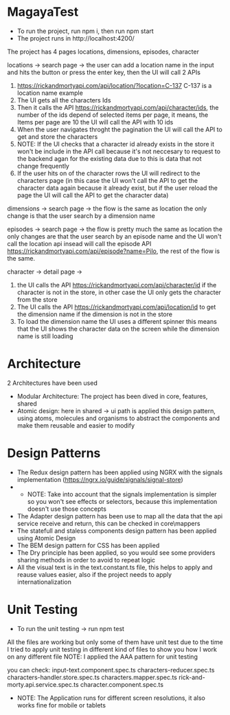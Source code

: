 # MagayaTest
* To run the project, run npm i, then run npm start
* The project runs in http://localhost:4200/

The project has 4 pages
locations, dimensions, episodes, character

locations -> search page -> the user can add a location name in the input and hits the button or press the enter key, then the UI will call 2 APIs
1. https://rickandmortyapi.com/api/location/?location=C-137 C-137 is a location name example
2. The UI gets all the characters Ids
3. Then it calls the API https://rickandmortyapi.com/api/character/ids, the number of the ids depend of selected items per page, it means, the Items per page are 10 the UI will call the API with 10 ids
4. When the user navigates throght the pagination the UI will call the API to get and store the characters
5. NOTE: If the UI checks that a character id already exists in the store it won't be include in the API call because it's not neccesary to request to the backend agan for the existing data due to this is data that not change frequently
6. If the user hits on of the character rows the UI will redirect to the characters page (in this case the UI won't call the API to get the character data again because it already exist, but if the user reload the page the UI will call the API to get the character data)

dimensions -> search page -> the flow is the same as location the only change is that the user search by a dimension name

episodes -> search page -> the flow is pretty much the same as location the only changes are that the user search by an episode name and the UI won't call the location api insead will call the episode API https://rickandmortyapi.com/api/episode?name=Pilo, the rest of the flow is the same.


character -> detail page -> 
1. the UI calls the API https://rickandmortyapi.com/api/character/id if the character is not in the store, in other case the UI only gets the character from the store
2. The UI calls the API https://rickandmortyapi.com/api/location/id to get the dimension name if the dimension is not in the store
3. To load the dimension name the UI uses a different spinner this means that the UI shows the character data on the screen while the dimension name is still loading

# Architecture
2 Architectures have been used
* Modular Architecture: The project has been dived in core, features, shared
* Atomic design: here in shared -> ui path is applied this design pattern, using atoms, molecules and organisms to abstract the components and make them reusable and easier to modify

# Design Patterns
* The Redux design pattern has been applied using NGRX with the signals implementation (https://ngrx.io/guide/signals/signal-store)
* * NOTE: Take into account that the signals implementation is simpler so you won't see effects or selectors, because this implementation doesn't use those concepts
* The Adapter design pattern has been use to map all the data that the api service receive and return, this can be checked in core\mappers
* The statefull and staless components design pattern has been applied using Atomic Design
* The BEM design pattern for CSS has been applied
* The Dry principle has been applied, so you would see some providers sharing methods in order to avoid to repeat logic
* All the visual text is in the text.constant.ts file, this helps to apply and reause values easier, also if the project needs to apply internationalization


# Unit Testing
* To run the unit testing -> run npm test

All the files are working but only some of them have unit test due to the time
I tried to apply unit testing in different kind of files to show you how I work on any different file
NOTE: I applied the AAA pattern for unit testing

you can check:
input-text.component.spec.ts
characters-reducer.spec.ts
characters-handler.store.spec.ts
characters.mapper.spec.ts
rick-and-morty.api.service.spec.ts
character.component.spec.ts

* NOTE: The Application runs for different screen resolutions, it also works fine for mobile or tablets


